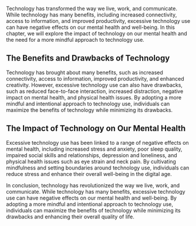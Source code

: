 
Technology has transformed the way we live, work, and communicate. While technology has many benefits, including increased connectivity, access to information, and improved productivity, excessive technology use can have negative effects on our mental health and well-being. In this chapter, we will explore the impact of technology on our mental health and the need for a more mindful approach to technology use.

The Benefits and Drawbacks of Technology
----------------------------------------

Technology has brought about many benefits, such as increased connectivity, access to information, improved productivity, and enhanced creativity. However, excessive technology use can also have drawbacks, such as reduced face-to-face interaction, increased distraction, negative impact on mental health, and physical health issues. By adopting a more mindful and intentional approach to technology use, individuals can maximize the benefits of technology while minimizing its drawbacks.

The Impact of Technology on Our Mental Health
---------------------------------------------

Excessive technology use has been linked to a range of negative effects on mental health, including increased stress and anxiety, poor sleep quality, impaired social skills and relationships, depression and loneliness, and physical health issues such as eye strain and neck pain. By cultivating mindfulness and setting boundaries around technology use, individuals can reduce stress and enhance their overall well-being in the digital age.

In conclusion, technology has revolutionized the way we live, work, and communicate. While technology has many benefits, excessive technology use can have negative effects on our mental health and well-being. By adopting a more mindful and intentional approach to technology use, individuals can maximize the benefits of technology while minimizing its drawbacks and enhancing their overall quality of life.
